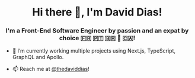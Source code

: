 <h1 align="center">
<br>
  Hi there 👋, I'm David Dias!
  <br>
</h1>
<h3 align="center">
  I'm a Front-End Software Engineer by passion and an expat by choice 🇫🇷 🇵🇹 🇧🇷 📍 🇨🇦!
 </h3>

- 🔭 I’m currently working multiple projects using Next.js, TypeScript, GraphQL and Apollo.

- 📫 Reach me at [@thedaviddias](https://twitter.com/thedaviddias)!


